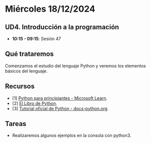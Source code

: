# Miércoles 18/12/2024

## UD4. Introducción a la programación

- **10:15 - 09:15**: Sesión 47

## Qué trataremos
Comenzamos el estudio del lenguaje Python y veremos los elementos básicos del lenguaje.

## Recursos
- [1] [Python para principiantes - Microsoft Learn](https://learn.microsoft.com/es-es/training/paths/beginner-python/?utm_source=chatgpt.com).
- [2] [El Libro de Python](https://ellibrodepython.com/).
- [3] [Tutorial oficial de Python - docs-python.org](https://docs.python.org/es/3.13/tutorial/index.html).

## Tareas
- Realizaremos algunos ejemplos en la consola con python3.



